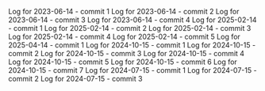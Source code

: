 Log for 2023-06-14 - commit 1
Log for 2023-06-14 - commit 2
Log for 2023-06-14 - commit 3
Log for 2023-06-14 - commit 4
Log for 2025-02-14 - commit 1
Log for 2025-02-14 - commit 2
Log for 2025-02-14 - commit 3
Log for 2025-02-14 - commit 4
Log for 2025-02-14 - commit 5
Log for 2025-04-14 - commit 1
Log for 2024-10-15 - commit 1
Log for 2024-10-15 - commit 2
Log for 2024-10-15 - commit 3
Log for 2024-10-15 - commit 4
Log for 2024-10-15 - commit 5
Log for 2024-10-15 - commit 6
Log for 2024-10-15 - commit 7
Log for 2024-07-15 - commit 1
Log for 2024-07-15 - commit 2
Log for 2024-07-15 - commit 3
